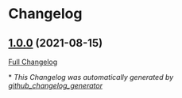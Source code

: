 # Changelog

## [1.0.0](https://github.com/codenamephp/chef.cookbook.users/tree/1.0.0) (2021-08-15)

[Full Changelog](https://github.com/codenamephp/chef.cookbook.users/compare/4ba0d3f82e83db29ffbcfd9a443d0e37ffaf394a...1.0.0)



\* *This Changelog was automatically generated by [github_changelog_generator](https://github.com/github-changelog-generator/github-changelog-generator)*
